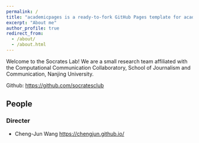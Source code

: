 ```yaml
---
permalink: /
title: "academicpages is a ready-to-fork GitHub Pages template for academic personal websites"
excerpt: "About me"
author_profile: true
redirect_from: 
  - /about/
  - /about.html
---
```


 

Welcome to the Socrates Lab! We are a small research team affiliated with the Computational Communication Collaboratory, School of Journalism and Communication, Nanjing University.

Github: https://github.com/socratesclub

## People
### Directer
- Cheng-Jun Wang https://chengjun.github.io/
